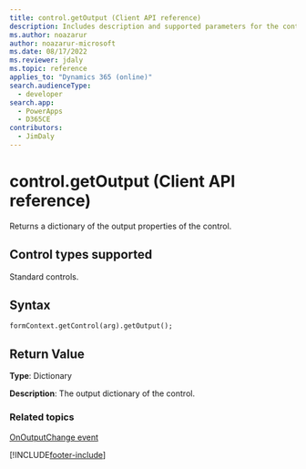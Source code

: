 ```yaml
---
title: control.getOutput (Client API reference)
description: Includes description and supported parameters for the control.getOutput method.
ms.author: noazarur
author: noazarur-microsoft
ms.date: 08/17/2022
ms.reviewer: jdaly
ms.topic: reference
applies_to: "Dynamics 365 (online)"
search.audienceType: 
  - developer
search.app: 
  - PowerApps
  - D365CE
contributors:
  - JimDaly
---
```

# control.getOutput (Client API reference)

Returns a dictionary of the output properties of the control.

## Control types supported

Standard controls.

## Syntax

`formContext.getControl(arg).getOutput();`

## Return Value

**Type**: Dictionary

**Description**: The output dictionary of the control.

### Related topics

[OnOutputChange event](../events/onoutputchange.md)

[!INCLUDE[footer-include](../../../../../includes/footer-banner.md)]
